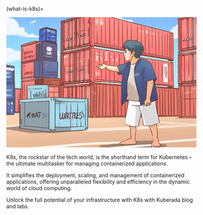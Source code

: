 (what-is-k8s)=

![](blogs/snippets/assets/k8s.png)

K8s, the rockstar of the tech world, is the shorthand term for Kubernetes – the ultimate multitasker for managing containerized applications.

It simplifies the deployment, scaling, and management of containerized applications, offering unparalleled flexibility and efficiency in the dynamic world of cloud computing. 

Unlock the full potential of your infrastructure with K8s with Kuberada blog and labs.